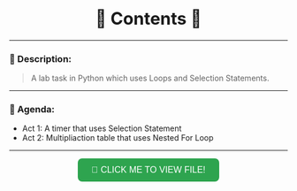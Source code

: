<!-- ====== MIDTERM LAB TASK TEMPLATE ====== -->

<h1 align="center" style="font-size:2.2em; font-weight:bold;">📜 Contents 📜</h1>

---

### 📝 Description:
> A lab task in Python which uses Loops and Selection Statements.

---

### 🎯 Agenda:
- Act 1: A timer that uses Selection Statement
- Act 2: Multipliaction table that uses Nested For Loop

---

<p align="center">
  <a href="asset/Midterm Lab Task 2 - Quiambao_AronDaniel_B.pdf" target="_blank">
    <button style="
      background-color:#2ea44f;
      border:none;
      color:white;
      padding:12px 25px;
      text-align:center;
      font-size:16px;
      border-radius:8px;
      cursor:pointer;
    ">
      📄 CLICK ME TO VIEW FILE!
    </button>
  </a>
</p>
